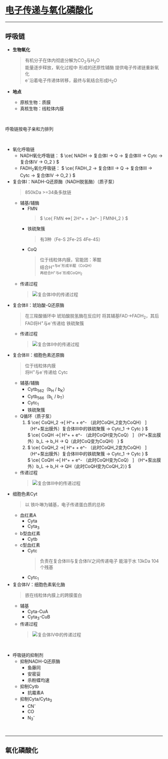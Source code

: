 # [电子传递与氧化磷酸化](https://blog.slchy.com/note/%E7%94%9F%E7%89%A9%E5%8C%96%E5%AD%A6%E7%AC%94%E8%AE%B0-1-39.pdf#page=45)

***

## 呼吸链

* **生物氧化**
  > 有机分子在体内彻底分解为CO<sub>2</sub>与H<sub>2</sub>O<br>能量逐步释放，氧化过程中 形成的还原性辅酶 提供电子传递链重新氧化<br>e<sup>-</sup>沿着电子传递体转移，最终与氧结合形成H<sub>2</sub>O<br>

* **地点**
  * 原核生物：质膜
  * 真核生物：线粒体内膜

<br>

呼吸链按电子亲和力排列

<br>

* 氧化呼吸链
  * NADH氧化呼吸链：
    $ \ce{ NADH -> 复合体I -> Q -> 复合体III -> Cytc -> 复合体IV -> O_2 } $
  * FADH<sub>2</sub>氧化呼吸链：
    $ \ce{ FADH_2 -> 复合体II -> Q -> 复合体III -> Cytc -> 复合体IV -> O_2 } $
* 复合体I：NADH-Q还原酶（NADH脱氢酶）（质子泵）
  > 850kDa >=34条多肽链
  * 辅基/辅酶
    * FMN
      > $ \ce{ FMN <=>[ 2H^+ + 2e^- ] FMNH_2 } $ <br>
    * 铁硫聚簇
      > 有3种（Fe-S 2Fe-2S 4Fe-4S）
    * CoQ
      > 位于线粒体内膜，官能团：苯醌<br>结合H<sup>+</s>与e<sup>-</sup>形成半醌（CoQH）<br>再结合H<sup>+</sup>与e<sup>-</sup>形成CoQH<sub>2</sub>
  * 传递过程
    > ![复合体I中的传递过程](https://cdn.jsdelivr.net/gh/sakurakouji-luna/pic@main/bio/BioChemistry/oxphos/复合体I中的传递过程.png)
* 复合体II：琥珀酸-Q还原酶
  > 在三羧酸循环中 琥珀酸脱氢酶在反应时 将其辅基FAD->FADH<sub>2</sub>，其后FAD将H<sup>+</sup>与e<sup>-</sup>传递给 铁硫聚簇
  * 传递过程
    > ![复合体II中的传递过程](https://cdn.jsdelivr.net/gh/sakurakouji-luna/pic@main/bio/BioChemistry/oxphos/复合体II中的传递过程.png)
* 复合体III：细胞色素还原酶
  > 位于线粒体内膜<br>将H<sup>+</sup>与e<sup>-</sup>传递给 Cytc
    * 辅基/辅酶
      * Cytb<sub>562</sub>（b<sub>H</sub> / b<sub>K</sub>）
      * Cytb<sub>566</sub>（b<sub>L</sub> / b<sub>T</sub>）
      * Cytc<sub>1</sub>
      * 铁硫聚簇
    * Q循环（质子泵）
      1. $ \ce{ CoQH_2 ->[ H^+ + e^- （此时CoQH_2变为CoQH） ] （H^+泵出膜外）复合体III中的铁硫聚簇 -> Cytc_1 -> Cytc } $ <br> $ \ce{ CoQH ->[ H^+ + e^- （此时CoQH变为CoQ） ] （H^+泵出膜外）b_L -> b_H -> Q（此时CoQ变为CoQH） } $
      2. $ \ce{ CoQH_2 ->[ H^+ + e^- （此时CoQH_2变为CoQH） ] （H^+泵出膜外）复合体III中的铁硫聚簇 -> Cytc_1 -> Cytc } $ <br> $ \ce{ CoQH ->[ H^+ + e^- （此时CoQH变为CoQ） ] （H^+泵出膜外）b_L -> b_H -> QH（此时CoQH变为CoQH_2）} $
    * 传递过程
      > ![复合体III中的传递过程](https://cdn.jsdelivr.net/gh/sakurakouji-luna/pic@main/bio/BioChemistry/oxphos/复合体III中的传递过程.png)
* 细胞色素Cyt
  > 以 铁卟啉为辅基，电子传递蛋白质的总称
  * 血红素A
    * Cyta
    * Cyta<sub>3</sub>
  * b型血红素
    * Cytb
  * c型血红素
    * Cytc
      > 负责在复合体III与复合体IV之间传递电子 能溶于水 13kDa 104个残基
    * Cytc<sub>1</sub>
* 复合体IV：细胞色素氧化酶
  > 嵌在线粒体内膜上的跨膜蛋白
  * 辅基 
    * Cyta-CuA
    * Cyta<sub>3</sub>-CuB
  * 传递过程
    > ![复合体IV中的传递过程](https://cdn.jsdelivr.net/gh/sakurakouji-luna/pic@main/bio/BioChemistry/oxphos/复合体IV中的传递过程.png)

<br>

* 呼吸链的抑制剂
  * 抑制NADH-Q还原酶
    * 鱼藤同
    * 安密妥
    * 杀粉蝶均速
  * 抑制Cytb
    * 抗霉素A
  * 抑制Cyta/Cyta<sub>3</sub>
    * CN<sup>-</sup>
    * CO
    * N<sub>3</sub><sup>-</sup>

<br>

***

## 氧化磷酸化
